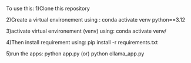 To use this:
1)Clone this repository

2)Create a virtual environement using :
conda activate venv python==3.12

3)activate virtual environement (venv) using:
conda activate venv/

4)Then install requirement using:
pip install -r requirements.txt

5)run the apps:
python app.py 
(or)
python ollama_app.py

